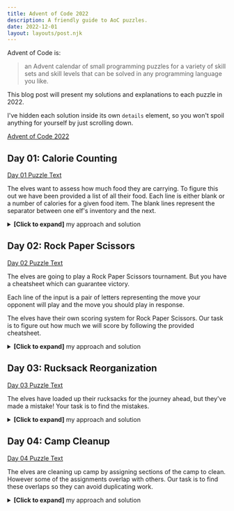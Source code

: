 ```yaml
---
title: Advent of Code 2022
description: A friendly guide to AoC puzzles.
date: 2022-12-01
layout: layouts/post.njk
---
```


Advent of Code is:

> an Advent calendar of small programming puzzles for a variety of skill sets and skill levels that can be solved in any programming language you like.

This blog post will present my solutions and explanations to each puzzle in 2022.

I've hidden each solution inside its own `details` element, so you won't spoil anything for yourself by just scrolling down.

[Advent of Code 2022](https://adventofcode.com/2022)

## Day 01: Calorie Counting

[Day 01 Puzzle Text](https://adventofcode.com/2022/day/1)

The elves want to assess how much food they are carrying. To figure this out we have been provided a list of all their food. Each line is either blank or a number of calories for a given food item. The blank lines represent the separator between one elf's inventory and the next.

<details>
  <summary><strong>[Click to expand]</strong> my approach and solution</summary>

So generally I want to add up numbers, but start a new count each time I encounter a blank line.

I chose to model this as an array of numbers, each representing the total calories held by one elf. Rather than append new entries to the end, I push them on to the front since this means the "current" inventory is always the one at the front. This way I avoid needing to fiddle around with array lengths to get the last element in an arary.

To parse our input data into this model, I use a reducer. On each line:

- If the line is empty: Start a new entry in our model by pushing the value `0` into the front of the array.

```ts
[0, currentInventory, ...otherInventories];
```

- If the line is non-empty: Add the value of this line to the "current" inventory by adding its value to the first value in the array.

```ts
[currentInventory + parseInt(line), ...otherInventories];
```

Once I have the data in this format, both parts are trivial.

Part 1 wants the largest single value, so I use another reducer to scan the array and hold onto the largest value as it goes.

```ts
getElfInventories(getInputStrings(filePath)).reduce(
	(greatest, elf) => Math.max(greatest, elf),
	-Infinity
);
```

Part 2 wants the sum of the three largest values, so I do a descending sort and slice off the first three values.

```ts
getElfInventories(getInputStrings(filePath))
	// Descending sort, puts largest values at the beginning
	.sort((a, b) => b - a)
	// Take the first/largest three
	.slice(0, 3)
	// Sum
	.reduce((acc, curr) => acc + curr);
```

[Full Day 01 Source Code](https://github.com/fildon/AdventOfCode2022/blob/main/src/01-calorie-counting/solutions.ts)

</details>

## Day 02: Rock Paper Scissors

[Day 02 Puzzle Text](https://adventofcode.com/2022/day/1)

The elves are going to play a Rock Paper Scissors tournament. But you have a cheatsheet which can guarantee victory.

Each line of the input is a pair of letters representing the move your opponent will play and the move you should play in response.

The elves have their own scoring system for Rock Paper Scissors. Our task is to figure out how much we will score by following the provided cheatsheet.

<details>
  <summary><strong>[Click to expand]</strong> my approach and solution</summary>

This task is a series of lookups.

- First lookup the move each letter in the input represents
- Then lookup the score provided by the move you played
- Finally lookup the score provided by the result for that round

For part 1, I implemented the three lookups in three different ways, just to amuse myself. The first I use a switch statement, the second an `Array.prototype.indexOf` and the third a regular object.

First lookup:

```ts
/**
 * A for Rock, B for Paper, and C for Scissors.
 * X for Rock, Y for Paper, and Z for Scissors.
 */
const parseLetter = (letter: string): Shape => {
	switch (letter) {
		case "A":
		case "X":
			return "Rock";
		case "B":
		case "Y":
			return "Paper";
		default:
			return "Scissors";
	}
};
```

Second lookup:

```ts
/**
 * 1 for Rock, 2 for Paper, and 3 for Scissors
 */
const shapeScore = (shape: Shape): number =>
	["Rock", "Paper", "Scissors"].indexOf(shape) + 1;
```

Third lookup:

```ts
/**
 * 0 if you lost, 3 if the round was a draw, and 6 if you won
 */
const outcomeScore = ([theirPlay, myPlay]: Round): number => {
	const outcomeMap: Record<Shape, Record<Shape, number>> = {
		Rock: { Rock: 3, Paper: 6, Scissors: 0 },
		Paper: { Rock: 0, Paper: 3, Scissors: 6 },
		Scissors: { Rock: 6, Paper: 0, Scissors: 3 },
	};
	return outcomeMap[theirPlay][myPlay];
};
```

For part 2 it is revealed that we need to decrypt the instructions before using them directly. This only slightly changes the behaviour of the first lookup.

```ts
/**
 * X means you need to lose,
 * Y means you need to end the round in a draw,
 * and Z means you need to win.
 */
const decryptRound = (line: string): Round => {
	const [theirLetter, myLetter] = line.split(" ");
	const theirPlay = parseLetter(theirLetter);
	const decryptionMap: Record<Shape, Record<string, Shape>> = {
		Rock: { X: "Scissors", Y: "Rock", Z: "Paper" },
		Paper: { X: "Rock", Y: "Paper", Z: "Scissors" },
		Scissors: { X: "Paper", Y: "Scissors", Z: "Rock" },
	};
	return [theirPlay, decryptionMap[theirPlay][myLetter]];
};
```

[Full Day 02 Source Code](https://github.com/fildon/AdventOfCode2022/blob/main/src/02-rock-paper-scissors/solutions.ts)

</details>

## Day 03: Rucksack Reorganization

[Day 03 Puzzle Text](https://adventofcode.com/2022/day/3)

The elves have loaded up their rucksacks for the journey ahead, but they've made a mistake! Your task is to find the mistakes.

<details>
  <summary><strong>[Click to expand]</strong> my approach and solution</summary>

In part one, we are looking for the letter that appears in the first and last half of each input line. To assist with this I implemented a general purpose duplicate finder. Finding duplicates is equivalent to repeated set intersection.

I implement this by mapping all the containers to sets and then using the intersect function to reduce them all to one set. I then map the result back into an array for convenience.

```ts
/**
 * Given sets A and B, return the set of their intersection
 */
const intersect = <Element>(a: Set<Element>, b: Set<Element>) =>
	new Set([...a.values()].filter((value) => b.has(value)));

/**
 * Find all elements that appear in all provided containers
 */
const findDuplicates = <Element>(containers: Element[][]) =>
	Array.from(
		containers.map((container) => new Set(container)).reduce(intersect)
	);
```

Other than that we need some boiler plate code to parse the input into "Containers" (arrays of characters) and scoring the duplicates we find according to the elves' system.

Once put together the part 1 solution is a simple pipeline:

```ts
export const solvePart1 = (filePath: string) =>
	getInputStrings(filePath)
		.map(toContainers)
		.map(getRucksackPriority)
		.reduce((a, b) => a + b);
```

For part two we are now looking for duplicates in each group of three input lines. So the only new code we will need is a way to group in batches of three. A reduce will come in handy here. The trick here is treating the head of our accumulator as our "working group" which we push containers into. Once the "working group" has three containers, we start a new group at the head of the accumulator.

```ts
/**
 * Group containers in batches of three
 */
const group = ([currentGroup, ...otherGroups]: Group[], rucksack: Container) =>
	currentGroup.length < 3
		? [[rucksack, ...currentGroup], ...otherGroups]
		: [[rucksack], currentGroup, ...otherGroups];
```

Once again, our solution is now a simple pipeline:

```ts
export const solvePart2 = (filePath: string) =>
	getInputStrings(filePath)
		.map(toContainers)
		.reduce(group, [[]]) // Second arg is the initially empty group
		.map(getGroupPriority)
		.reduce((a, b) => a + b);
```

[Full Day 03 Source Code](https://github.com/fildon/AdventOfCode2022/blob/main/src/03-rucksack-reorganization/solutions.ts)

</details>

## Day 04: Camp Cleanup

[Day 04 Puzzle Text](https://adventofcode.com/2022/day/4)

The elves are cleaning up camp by assigning sections of the camp to clean. However some of the assignments overlap with others. Our task is to find these overlaps so they can avoid duplicating work.

<details>
  <summary><strong>[Click to expand]</strong> my approach and solution</summary>

There's very little logic to do in this puzzle. Most of the work is parsing the input. I chose to parse each line into a pair of pair of numbers. Here's my data type:

```ts
type Range = [number, number];
type RangePair = [Range, Range];
```

To parse each line we first split by `,` and then by `-`. Since splitting a string returns an array, I also created a type predicate to narrow from an array to a 2-tuple:

```ts
/**
 * A little utility to narrow from an array to a tuple of length 2
 */
const isPair = <T>(elements: T[]): elements is [T, T] => elements.length === 2;
```

This means I now get a little validation on each parsing step:

```ts
/**
 * Parse strings of the form "3-42" to Range
 */
const toRange = (instruction: string): Range => {
	const bounds = instruction.split("-").map((str) => parseInt(str));
	if (isPair(bounds)) return bounds;
	throw new Error(`Unrecognised instruction: ${instruction}`);
};

/**
 * Parse strings of the form "1-12,3-42" to RangePair
 */
const toRangePair = (line: string): RangePair => {
	const nums = line.split(",").map(toRange);
	if (isPair(nums)) return nums;
	throw new Error(`Unrecognised line: ${line}`);
};
```

The only thing remaining is to identify which pairs overlap. This can be done with a oneliner:

```ts
/**
 * Returns true if either range fully overlaps the other
 */
const fullyOverlaps = ([[aStart, aEnd], [bStart, bEnd]]: RangePair): boolean =>
	(aStart <= bStart && aEnd >= bEnd) || (bStart <= aStart && bEnd >= aEnd);
```

The left half of that expression handles the case in which `a` fully overlaps `b`, and the right half handles the case in which `b` fully overlaps `a`.

We now assemble the solution to part 1 as a pipeline:

```ts
export const solvePart1 = (filePath: string) =>
	getInputStrings(filePath).map(toRangePair).filter(fullyOverlaps).length;
```

Part 2 changes only one thing. We are now asked to count any kind of overlap. This requires only a slight modification to our overlapping check. Here's all I had to add for part 2:

```ts
/**
 * Returns true if there is any overlap at all between the two ranges
 */
const partiallyOverlaps = ([
	[aStart, aEnd],
	[bStart, bEnd],
]: RangePair): boolean =>
	(aStart <= bEnd && aEnd >= bStart) || (bStart <= aEnd && bEnd >= aStart);

export const solvePart2 = (filePath: string) =>
	getInputStrings(filePath).map(toRangePair).filter(partiallyOverlaps).length;
```

[Full Day 04 Source Code](https://github.com/fildon/AdventOfCode2022/blob/main/src/04-camp-cleanup/solutions.ts)

</details>
